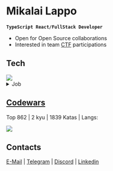 # Mikalai Lappo 

**`TypeScript React/FullStack Developer`**

- Open for Open Source collaborations
- Interested in team <a href="https://ctftime.org/team/252084" target="_blank">CTF</a> participations

## Tech

<img src="https://skillicons.dev/icons?i=ts" />

<details>
  <summary>Job</summary>

  - React, Next.js, Redux-toolkit, Zustand, Apollo
  - MantineUI, MaterialUI, TailwindCSS, SCSS, CSS Modules, Figma
  - Express, Koa, Nest, RestAPI, GraphQL, Prisma, PostgreSQL, MongoDB, Jest
  - Linux, Nginx, Git(lab|hub) CI, Docker
</details> 

## <a href="https://codewars.com/users/MikalaiLappo" target="_blank">Codewars</a>
Top 862 | 2 kyu | 1839 Katas | Langs:

<img src="https://skillicons.dev/icons?i=javascript,haskell,python,postgres" />

## Contacts

<a href="mailto:mikalailappo@yandex.by" target="_blank">E-Mail</a> | <a href="https://t.me/MikalaiLappo" target="_blank">Telegram</a> | <a href="https://discord.com/users/1121401379349610556" target="_blank">Discord</a> | <a href="https://www.linkedin.com/in/mikalailappo/" target="_blank">Linkedin</a>
